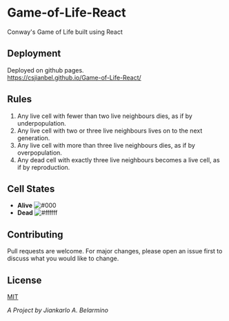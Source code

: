# Game-of-Life-React

Conway's Game of Life built using React

## Deployment
Deployed on github pages.<br />
https://csjianbel.github.io/Game-of-Life-React/

## Rules

1. Any live cell with fewer than two live neighbours dies, as if by underpopulation.
2. Any live cell with two or three live neighbours lives on to the next generation.
3. Any live cell with more than three live neighbours dies, as if by overpopulation.
4. Any dead cell with exactly three live neighbours becomes a live cell, as if by reproduction.

## Cell States

- **Alive** ![#000](https://via.placeholder.com/15/000/000000?text=+)
- **Dead** ![#ffffff](https://via.placeholder.com/15/ffffff/000000?text=+)

## Contributing

Pull requests are welcome. For major changes, please open an issue first to discuss what you would like to change.

## License

[MIT](https://choosealicense.com/licenses/mit/)

_A Project by Jiankarlo A. Belarmino_
